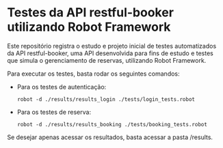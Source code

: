# Testes da API restful-booker utilizando Robot Framework
Este repositório registra o estudo e projeto inicial de testes automatizados da API restful-booker, uma API desenvolvida para fins de estudo e testes que simula o gerenciamento de reservas, utilizando Robot Framework.

Para executar os testes, basta rodar os seguintes comandos:

- Para os testes de autenticação:

  ``robot -d ./results/results_login ./tests/login_tests.robot``

- Para os testes de reserva:

  ``robot -d ./results/results_booking ./tests/booking_tests.robot``

Se desejar apenas acessar os resultados, basta acessar a pasta /results.

